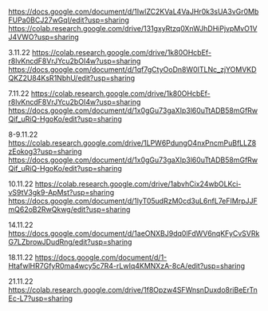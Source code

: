 https://docs.google.com/document/d/1IwlZC2KVaL4VaJHr0k3sUA3vGr0MbFUPa0BCJ27wGqI/edit?usp=sharing
https://colab.research.google.com/drive/131gxyRtzq0XnWJhDHiPjvpMvO1VJ4VWO?usp=sharing

3.11.22
https://colab.research.google.com/drive/1k80OHcbEf-r8lvKncdF8VrJYcu2bOI4w?usp=sharing
https://docs.google.com/document/d/1qf7gCtyOoDn8W0ITLNc_zjYOMVKDQKZ2U84KsR1NbhU/edit?usp=sharing

7.11.22
https://colab.research.google.com/drive/1k80OHcbEf-r8lvKncdF8VrJYcu2bOI4w?usp=sharing
https://docs.google.com/document/d/1x0gGu73gaXIp3l60uTtADB58mGfRwQif_uRiQ-HgoKo/edit?usp=sharing

8-9.11.22
https://colab.research.google.com/drive/1LPW6PdungO4nxPncmPuBfLLZ8zEokog3?usp=sharing
https://docs.google.com/document/d/1x0gGu73gaXIp3l60uTtADB58mGfRwQif_uRiQ-HgoKo/edit?usp=sharing

10.11.22
https://colab.research.google.com/drive/1abvhCix24wbOLKci-vS9tV3gk9-ApMst?usp=sharing
https://docs.google.com/document/d/1lyT05udRzM0cd3uL6nfL7eFIMrpJJFmQ62oB2RwQkwg/edit?usp=sharing

14.11.22
https://docs.google.com/document/d/1aeONXBJ9dq0lFdWV6nqKFyCvSVRkG7LZbrowJDudRng/edit?usp=sharing

18.11.22
https://docs.google.com/document/d/1-HtafwlHR7GfyR0ma4wcy5c7R4-rLwIq4KMNXzA-8cA/edit?usp=sharing

21.11.22
https://colab.research.google.com/drive/1f8Opzw4SFWnsnDuxdo8riBeErTnEc-L7?usp=sharing
